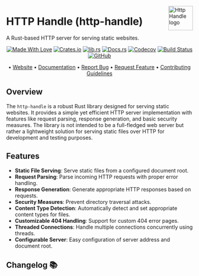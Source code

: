 <!-- markdownlint-disable MD033 MD041 -->
<img src="https://kura.pro/http-handle/images/logos/http-handle.svg"
alt="Http Handle logo" height="66" align="right" />
<!-- markdownlint-enable MD033 MD041 -->

# HTTP Handle (http-handle)

A Rust-based HTTP server for serving static websites.

<!-- markdownlint-disable MD033 MD041 -->
<center>
<!-- markdownlint-enable MD033 MD041 -->

[![Made With Love][made-with-rust]][08] [![Crates.io][crates-badge]][03] [![lib.rs][libs-badge]][01] [![Docs.rs][docs-badge]][04] [![Codecov][codecov-badge]][06] [![Build Status][build-badge]][07] [![GitHub][github-badge]][09]

• [Website][00] • [Documentation][04] • [Report Bug][02] • [Request Feature][02] • [Contributing Guidelines][05]

<!-- markdownlint-disable MD033 MD041 -->
</center>
<!-- markdownlint-enable MD033 MD041 -->

## Overview

The `http-handle` is a robust Rust library designed for serving static websites. It provides a simple yet efficient HTTP server implementation with features like request parsing, response generation, and basic security measures. The library is not intended to be a full-fledged web server but rather a lightweight solution for serving static files over HTTP for development and testing purposes.

## Features

- **Static File Serving**: Serve static files from a configured document root.
- **Request Parsing**: Parse incoming HTTP requests with proper error handling.
- **Response Generation**: Generate appropriate HTTP responses based on requests.
- **Security Measures**: Prevent directory traversal attacks.
- **Content Type Detection**: Automatically detect and set appropriate content types for files.
- **Customizable 404 Handling**: Support for custom 404 error pages.
- **Threaded Connections**: Handle multiple connections concurrently using threads.
- **Configurable Server**: Easy configuration of server address and document root.

[00]: https://http-handle.com
[01]: https://lib.rs/crates/http-handle
[02]: https://github.com/sebastienrousseau/http-handle/issues
[03]: https://crates.io/crates/http-handle
[04]: https://docs.rs/http-handle
[05]: https://github.com/sebastienrousseau/http-handle/blob/main/CONTRIBUTING.md
[06]: https://codecov.io/gh/sebastienrousseau/http-handle
[07]: https://github.com/sebastienrousseau/http-handle/actions?query=branch%3Amain
[08]: https://www.rust-lang.org/
[09]: https://github.com/sebastienrousseau/http-handle

[build-badge]: https://img.shields.io/github/actions/workflow/status/sebastienrousseau/http-handle/release.yml?branch=main&style=for-the-badge&logo=github
[codecov-badge]: https://img.shields.io/codecov/c/github/sebastienrousseau/http-handle?style=for-the-badge&token=your_token_here&logo=codecov
[crates-badge]: https://img.shields.io/crates/v/http-handle.svg?style=for-the-badge&color=fc8d62&logo=rust
[docs-badge]: https://img.shields.io/badge/docs.rs-http--handle-66c2a5?style=for-the-badge&labelColor=555555&logo=docs.rs
[github-badge]: https://img.shields.io/badge/github-sebastienrousseau/http--handle-8da0cb?style=for-the-badge&labelColor=555555&logo=github
[libs-badge]: https://img.shields.io/badge/lib.rs-v0.0.1-orange.svg?style=for-the-badge
[made-with-rust]: https://img.shields.io/badge/rust-f04041?style=for-the-badge&labelColor=c0282d&logo=rust

## Changelog 📚
